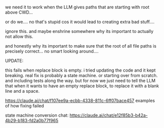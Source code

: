 we need it to work when the LLM gives paths that are starting with root above CWD...

or do we.... no that's stupid cos it would lead to creating extra bad stuff.... 

ignore this.  and maybe enshrine somewhere why its important to actually not allow this.

and honestly why its important to make sure that the root of all file paths is precisely correct...  no smart looking around....


UPDATE:

this fails when replace block is empty.  i tried updating the code and it kept breaking.  real fix is probably a state machine.  or starting over from scratch.  and including tests along the way.  but for now we just need to tell the LLM that when it wants to have an empty replace block, to replace it with a blank line and a space.

https://claude.ai/chat/f107ee9a-ecbb-4338-811c-6ff07bace457
examples of how fixing failed 

state machine conversion chat:
https://claude.ai/chat/e12f85b3-b42a-4b29-b183-fd2a0b77f965